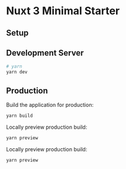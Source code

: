 # Nuxt 3 Minimal Starter
## Setup
## Development Server

```bash
# yarn
yarn dev
```
## Production

Build the application for production:

```bash
yarn build
```

Locally preview production build:

```bash
yarn preview
```


Locally preview production build:

```bash
yarn preview
```
